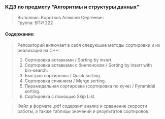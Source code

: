### КДЗ по предмету “Алгоритмы и структуры данных” 
> Выполнил: Коротков Алексей Сергеевич\
> Группа: БПИ 222<br>

#### Содержание:
> Репозиторий включает в себя следуюшие методы сортировки и их реализация на С++:
> 1. Сортировка вставками / Sorting by insert.
> 2. Сортировка вставками с бинпоиском / Sorting by insert with bin-search.
> 3. Быстрая сортировка / Quick sorting.
> 4. Сортировка слиянием / Merge sorting.
> 5. Пирамидальная сортировка (сортировка по куче) / Pyramidal sorting.
> 6. Cортировка с помощью Skip List.<br>

> Файл в формате .pdf содержит анализ и сравнение скорости работы, а также таблицы значений и результатов сортировок.<br>
